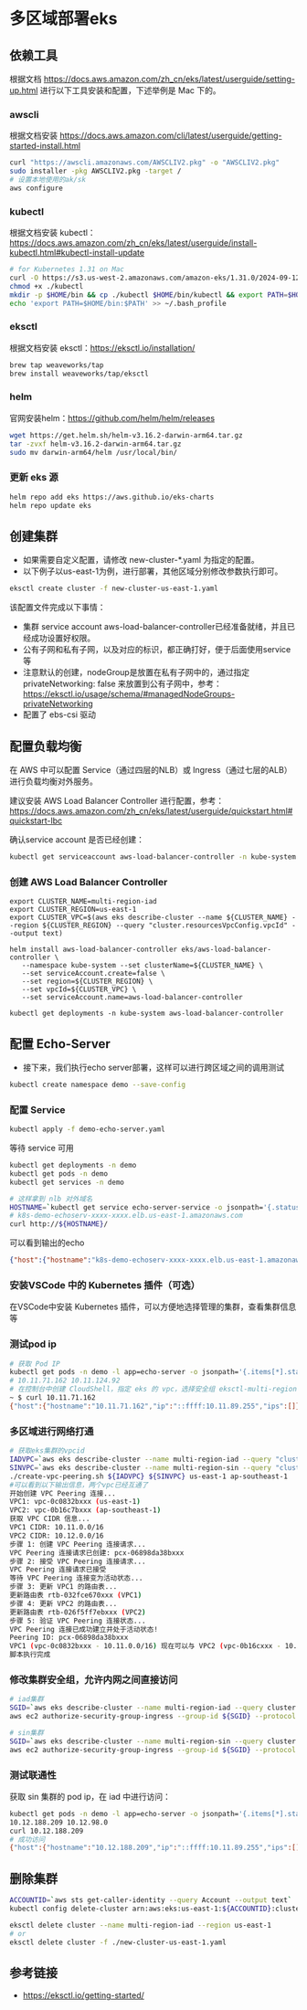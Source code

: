 # 多区域部署eks

## 依赖工具

根据文档 https://docs.aws.amazon.com/zh_cn/eks/latest/userguide/setting-up.html 进行以下工具安装和配置，下述举例是 Mac 下的。

### awscli

根据文档安装 https://docs.aws.amazon.com/cli/latest/userguide/getting-started-install.html

```bash
curl "https://awscli.amazonaws.com/AWSCLIV2.pkg" -o "AWSCLIV2.pkg"
sudo installer -pkg AWSCLIV2.pkg -target /
# 设置本地使用的ak/sk
aws configure
```

### kubectl

根据文档安装 kubectl：https://docs.aws.amazon.com/zh_cn/eks/latest/userguide/install-kubectl.html#kubectl-install-update

```bash
# for Kubernetes 1.31 on Mac
curl -O https://s3.us-west-2.amazonaws.com/amazon-eks/1.31.0/2024-09-12/bin/darwin/amd64/kubectl
chmod +x ./kubectl
mkdir -p $HOME/bin && cp ./kubectl $HOME/bin/kubectl && export PATH=$HOME/bin:$PATH
echo 'export PATH=$HOME/bin:$PATH' >> ~/.bash_profile
```

### eksctl

根据文档安装 eksctl：https://eksctl.io/installation/

```bash
brew tap weaveworks/tap
brew install weaveworks/tap/eksctl
```

### helm

官网安装helm：https://github.com/helm/helm/releases

```bash
wget https://get.helm.sh/helm-v3.16.2-darwin-arm64.tar.gz
tar -zvxf helm-v3.16.2-darwin-arm64.tar.gz
sudo mv darwin-arm64/helm /usr/local/bin/
```

### 更新 eks 源

```bash
helm repo add eks https://aws.github.io/eks-charts
helm repo update eks
```

## 创建集群

* 如果需要自定义配置，请修改 new-cluster-*.yaml 为指定的配置。
* 以下例子以us-east-1为例，进行部署，其他区域分别修改参数执行即可。

```bash
eksctl create cluster -f new-cluster-us-east-1.yaml
```

该配置文件完成以下事情：

* 集群 service account aws-load-balancer-controller已经准备就绪，并且已经成功设置好权限。
* 公有子网和私有子网，以及对应的标识，都正确打好，便于后面使用service等
* 注意默认的创建，nodeGroup是放置在私有子网中的，通过指定 privateNetworking: false 来放置到公有子网中，参考：https://eksctl.io/usage/schema/#managedNodeGroups-privateNetworking
* 配置了 ebs-csi 驱动

## 配置负载均衡

在 AWS 中可以配置 Service（通过四层的NLB）或 Ingress（通过七层的ALB）进行负载均衡对外服务。

建议安装 AWS Load Balancer Controller 进行配置，参考：https://docs.aws.amazon.com/zh_cn/eks/latest/userguide/quickstart.html#quickstart-lbc

确认service account 是否已经创建：

```bash
kubectl get serviceaccount aws-load-balancer-controller -n kube-system
```

### 创建 AWS Load Balancer Controller

```
export CLUSTER_NAME=multi-region-iad
export CLUSTER_REGION=us-east-1
export CLUSTER_VPC=$(aws eks describe-cluster --name ${CLUSTER_NAME} --region ${CLUSTER_REGION} --query "cluster.resourcesVpcConfig.vpcId" --output text)

helm install aws-load-balancer-controller eks/aws-load-balancer-controller \
   --namespace kube-system --set clusterName=${CLUSTER_NAME} \
   --set serviceAccount.create=false \
   --set region=${CLUSTER_REGION} \
   --set vpcId=${CLUSTER_VPC} \
   --set serviceAccount.name=aws-load-balancer-controller

kubectl get deployments -n kube-system aws-load-balancer-controller
```

## 配置 Echo-Server

* 接下来，我们执行echo server部署，这样可以进行跨区域之间的调用测试

```bash
kubectl create namespace demo --save-config
```

### 配置 Service

```bash
kubectl apply -f demo-echo-server.yaml
```

等待 service 可用

```bash
kubectl get deployments -n demo
kubectl get pods -n demo
kubectl get services -n demo

# 这样拿到 nlb 对外域名
HOSTNAME=`kubectl get service echo-server-service -o jsonpath='{.status.loadBalancer.ingress[0].hostname}'`
# k8s-demo-echoserv-xxxx-xxxx.elb.us-east-1.amazonaws.com
curl http://${HOSTNAME}/
```

可以看到输出的echo

```json
{"host":{"hostname":"k8s-demo-echoserv-xxxx-xxxx.elb.us-east-1.amazonaws.com","ip":"::ffff:10.11.13.220","ips":[]},"http":{"method":"GET","baseUrl":"","originalUrl":"/","protocol":"http"},"request":{"params":{"0":"/"},"query":{},"cookies":{},"body":{},"headers":{"host":"k8s-demo-echoserv-xxxx-xxxx.elb.us-east-1.amazonaws.com","user-agent":"curl/8.7.1","accept":"*/*"}},"environment":{"PATH":"/usr/local/sbin:/usr/local/bin:/usr/sbin:/usr/bin:/sbin:/bin","HOSTNAME":"echo-server-5bc4794d5-f2t28","NODE_VERSION":"20.11.0","YARN_VERSION":"1.22.19","KUBERNETES_PORT":"tcp://172.20.0.1:443","ECHO_SERVER_SERVICE_SERVICE_PORT":"80","ECHO_SERVER_SERVICE_PORT_80_TCP_PROTO":"tcp","KUBERNETES_PORT_443_TCP_PORT":"443","ECHO_SERVER_SERVICE_SERVICE_HOST":"172.20.176.48","ECHO_SERVER_SERVICE_PORT_80_TCP":"tcp://172.20.176.48:80","KUBERNETES_SERVICE_HOST":"172.20.0.1","KUBERNETES_SERVICE_PORT":"443","KUBERNETES_SERVICE_PORT_HTTPS":"443","ECHO_SERVER_SERVICE_SERVICE_PORT_HTTP":"80","ECHO_SERVER_SERVICE_PORT_80_TCP_PORT":"80","ECHO_SERVER_SERVICE_PORT_80_TCP_ADDR":"172.20.176.48","KUBERNETES_PORT_443_TCP":"tcp://172.20.0.1:443","KUBERNETES_PORT_443_TCP_PROTO":"tcp","KUBERNETES_PORT_443_TCP_ADDR":"172.20.0.1","ECHO_SERVER_SERVICE_PORT":"tcp://172.20.176.48:80","HOME":"/root"}}
```

### 安装VSCode 中的 Kubernetes 插件（可选）

在VSCode中安装 Kubernetes 插件，可以方便地选择管理的集群，查看集群信息等

### 测试pod ip

```bash
# 获取 Pod IP
kubectl get pods -n demo -l app=echo-server -o jsonpath='{.items[*].status.podIP}'
# 10.11.71.162 10.11.124.92
# 在控制台中创建 CloudShell，指定 eks 的 vpc，选择安全组 eksctl-multi-region-iad-cluster-ClusterSharedNodeSecurityGroup-xxxx，进行测试（或创建跳板机进行测试也是可以的）
~ $ curl 10.11.71.162
{"host":{"hostname":"10.11.71.162","ip":"::ffff:10.11.89.255","ips":[]},"http":{"method":"GET","baseUrl":"","originalUrl":"/","protocol":"http"},"request":{"params":{"0":"/"},"query":{},"cookies":{},"body":{},"headers":{"host":"10.11.71.162","user-agent":"curl/8.5.0","accept":"*/*"}},"environment":{"PATH":"/usr/local/sbin:/usr/local/bin:/usr/sbin:/usr/bin:/sbin:/bin","HOSTNAME":"echo-server-5bc4794d5-f2t28","NODE_VERSION":"20.11.0","YARN_VERSION":"1.22.19","KUBERNETES_PORT":"tcp://172.20.0.1:443","ECHO_SERVER_SERVICE_SERVICE_PORT":"80","ECHO_SERVER_SERVICE_PORT_80_TCP_PROTO":"tcp","KUBERNETES_PORT_443_TCP_PORT":"443","ECHO_SERVER_SERVICE_SERVICE_HOST":"172.20.176.48","ECHO_SERVER_SERVICE_PORT_80_TCP":"tcp://172.20.176.48:80","KUBERNETES_SERVICE_HOST":"172.20.0.1","KUBERNETES_SERVICE_PORT":"443","KUBERNETES_SERVICE_PORT_HTTPS":"443","ECHO_SERVER_SERVICE_SERVICE_PORT_HTTP":"80","ECHO_SERVER_SERVICE_PORT_80_TCP_PORT":"80","ECHO_SERVER_SERVICE_PORT_80_TCP_ADDR":"172.20.176.48","KUBERNETES_PORT_443_TCP":"tcp://172.20.0.1:443","KUBERNETES_PORT_443_TCP_PROTO":"tcp","KUBERNETES_PORT_443_TCP_ADDR":"172.20.0.1","ECHO_SERVER_SERVICE_PORT":"tcp://172.20.176.48:80","HOME":"/root"}}
```

### 多区域进行网络打通

```bash
# 获取eks集群的vpcid
IADVPC=`aws eks describe-cluster --name multi-region-iad --query "cluster.resourcesVpcConfig.vpcId" --output text --region us-east-1`
SINVPC=`aws eks describe-cluster --name multi-region-sin --query "cluster.resourcesVpcConfig.vpcId" --output text --region ap-southeast-1`
./create-vpc-peering.sh ${IADVPC} ${SINVPC} us-east-1 ap-southeast-1
#可以看到以下输出信息，两个vpc已经互通了
开始创建 VPC Peering 连接...
VPC1: vpc-0c0832bxxx (us-east-1)
VPC2: vpc-0b16c7bxxx (ap-southeast-1)
获取 VPC CIDR 信息...
VPC1 CIDR: 10.11.0.0/16
VPC2 CIDR: 10.12.0.0/16
步骤 1: 创建 VPC Peering 连接请求...
VPC Peering 连接请求已创建: pcx-06898da38bxxx
步骤 2: 接受 VPC Peering 连接请求...
VPC Peering 连接请求已接受
等待 VPC Peering 连接变为活动状态...
步骤 3: 更新 VPC1 的路由表...
更新路由表 rtb-032fce670xxx (VPC1)
步骤 4: 更新 VPC2 的路由表...
更新路由表 rtb-026f5ff7ebxxx (VPC2)
步骤 5: 验证 VPC Peering 连接状态...
VPC Peering 连接已成功建立并处于活动状态!
Peering ID: pcx-06898da38bxxx
VPC1 (vpc-0c0832bxxx - 10.11.0.0/16) 现在可以与 VPC2 (vpc-0b16cxxx - 10.12.0.0/16) 通信
脚本执行完成
```

### 修改集群安全组，允许内网之间直接访问

```bash
# iad集群
SGID=`aws eks describe-cluster --name multi-region-iad --query cluster.resourcesVpcConfig.clusterSecurityGroupId --output text --region us-east-1`
aws ec2 authorize-security-group-ingress --group-id ${SGID} --protocol all --port -1 --cidr "10.0.0.0/8" --region us-east-1

# sin集群
SGID=`aws eks describe-cluster --name multi-region-sin --query cluster.resourcesVpcConfig.clusterSecurityGroupId --output text --region ap-southeast-1`
aws ec2 authorize-security-group-ingress --group-id ${SGID} --protocol all --port -1 --cidr "10.0.0.0/8" --region ap-southeast-1
```

### 测试联通性

获取 sin 集群的 pod ip，在 iad 中进行访问：

```bash
kubectl get pods -n demo -l app=echo-server -o jsonpath='{.items[*].status.podIP}'
10.12.188.209 10.12.98.0
curl 10.12.188.209
# 成功访问
{"host":{"hostname":"10.12.188.209","ip":"::ffff:10.11.89.255","ips":[]},"http":{"method":"GET","baseUrl":"","originalUrl":"/","protocol":"http"},"request":{"params":{"0":"/"},"query":{},"cookies":{},"body":{},"headers":{"host":"10.12.188.209","user-agent":"curl/8.5.0","accept":"*/*"}},"environment":{"PATH":"/usr/local/sbin:/usr/local/bin:/usr/sbin:/usr/bin:/sbin:/bin","HOSTNAME":"echo-server-5bc4794d5-8cscw","NODE_VERSION":"20.11.0","YARN_VERSION":"1.22.19","ECHO_SERVER_SERVICE_SERVICE_PORT_HTTP":"80","KUBERNETES_PORT_443_TCP_PORT":"443","ECHO_SERVER_SERVICE_PORT":"tcp://172.20.243.4:80","ECHO_SERVER_SERVICE_PORT_80_TCP_PROTO":"tcp","KUBERNETES_PORT_443_TCP_PROTO":"tcp","KUBERNETES_SERVICE_HOST":"172.20.0.1","KUBERNETES_SERVICE_PORT_HTTPS":"443","KUBERNETES_PORT_443_TCP":"tcp://172.20.0.1:443","KUBERNETES_PORT_443_TCP_ADDR":"172.20.0.1","ECHO_SERVER_SERVICE_SERVICE_HOST":"172.20.243.4","ECHO_SERVER_SERVICE_SERVICE_PORT":"80","ECHO_SERVER_SERVICE_PORT_80_TCP":"tcp://172.20.243.4:80","ECHO_SERVER_SERVICE_PORT_80_TCP_PORT":"80","ECHO_SERVER_SERVICE_PORT_80_TCP_ADDR":"172.20.243.4","KUBERNETES_SERVICE_PORT":"443","KUBERNETES_PORT":"tcp://172.20.0.1:443","HOME":"/root"}}~ $ 
```

## 删除集群

```bash
ACCOUNTID=`aws sts get-caller-identity --query Account --output text`
kubectl config delete-cluster arn:aws:eks:us-east-1:${ACCOUNTID}:cluster/multi-region-iad

eksctl delete cluster --name multi-region-iad --region us-east-1
# or
eksctl delete cluster -f ./new-cluster-us-east-1.yaml
```

## 参考链接

* https://eksctl.io/getting-started/
